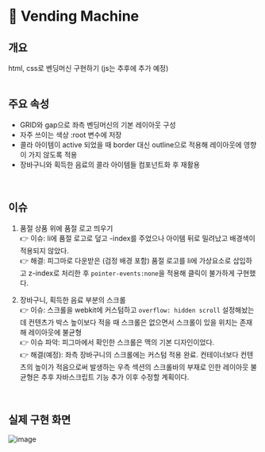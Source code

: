 # 🥤 Vending Machine

## 개요

html, css로 벤딩머신 구현하기 (js는 추후에 추가 예정)
<br>
<br>

## 주요 속성

- GRID와 gap으로 좌측 벤딩머신의 기본 레이아웃 구성
- 자주 쓰이는 색상 :root 변수에 저장
- 콜라 아이템이 active 되었을 때 border 대신 outline으로 적용해 레이아웃에 영향이 가지 않도록 적용
- 장바구니와 획득한 음료의 콜라 아이템들 컴포넌트화 후 재활용
<br>

## 이슈

1. 품절 상품 위에 품절 로고 띄우기 <br>
  👉 이슈: li에 품절 로고로 덮고 -index를 주었으나 아이템 뒤로 밀려났고 배경색이 적용되지 않았다. <br>
  👉 해결: 피그마로 다운받은 (검정 배경 포함) 품절 로고를 li에 가상요소로 삽입하고 z-index로 처리한 후 `pointer-events:none`을 적용해 클릭이 불가하게 구현했다. <br>
  
2. 장바구니, 획득한 음료 부분의 스크롤 <br>
  👉 이슈: 스크롤을 webkit에 커스텀하고 `overflow: hidden scroll` 설정해놨는데 컨텐츠가 박스 높이보다 적을 때 스크롤은 없으면서 스크롤이 있을 위치는 존재해 레이아웃에 불균형 <br>
  👉 이슈 파악: 피그마에서 확인한 스크롤은 맥의 기본 디자인이었다. <br>
  👉 해결(예정): 좌측 장바구니의 스크롤에는 커스텀 적용 완료. 컨테이너보다 컨텐츠의 높이가 적음으로써 발생하는 우측 섹션의 스크롤바의 부재로 인한 레이아웃 불균형은 추후 자바스크립트 기능 추가 이후 수정할 계획이다.
<br>

## 실제 구현 화면
![image](https://user-images.githubusercontent.com/80025366/165066444-9a50f1dd-4eb8-4ef4-8a68-0454ac98efc0.png)
